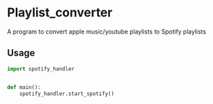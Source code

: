 # Playlist_converter
A program to convert apple music/youtube playlists to Spotify playlists
## Usage

```python
import spotify_handler


def main():
    spotify_handler.start_spotify()


```
